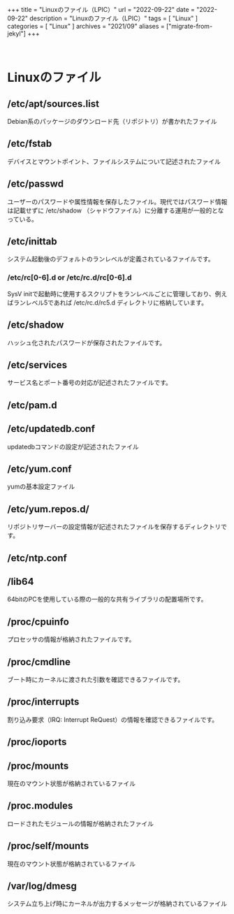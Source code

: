 +++
title = "Linuxのファイル（LPIC）"
url = "2022-09-22"
date = "2022-09-22"
description = "Linuxのファイル（LPIC）"
tags = [
  "Linux"
]
categories = [
  "Linux"
]
archives = "2021/09"
aliases = ["migrate-from-jekyl"]
+++

<br>

# Linuxのファイル

## /etc/apt/sources.list

Debian系のパッケージのダウンロード先（リポジトリ）が書かれたファイル

## /etc/fstab

デバイスとマウントポイント、ファイルシステムについて記述されたファイル

## /etc/passwd

ユーザーのパスワードや属性情報を保存したファイル。現代ではパスワード情報は記載せずに /etc/shadow （シャドウファイル）に分離する運用が一般的となっている。

## /etc/inittab

システム起動後のデフォルトのランレベルが定義されているファイルです。

### /etc/rc[0-6].d or /etc/rc.d/rc[0-6].d

SysV initで起動時に使用するスクリプトをランレベルごとに管理しており、例えばランレベル5であれば /etc/rc.d/rc5.d ディレクトリに格納しています。

## /etc/shadow

ハッシュ化されたパスワードが保存されたファイルです。

## /etc/services

サービス名とポート番号の対応が記述されたファイルです。

## /etc/pam.d

## /etc/updatedb.conf

updatedbコマンドの設定が記述されたファイル

## /etc/yum.conf

yumの基本設定ファイル

## /etc/yum.repos.d/

リポジトリサーバーの設定情報が記述されたファイルを保存するディレクトリです。

## /etc/ntp.conf

## /lib64

64bitのPCを使用している際の一般的な共有ライブラリの配置場所です。

## /proc/cpuinfo

プロセッサの情報が格納されたファイルです。

## /proc/cmdline

ブート時にカーネルに渡された引数を確認できるファイルです。

## /proc/interrupts

割り込み要求（IRQ: Interrupt ReQuest）の情報を確認できるファイルです。

## /proc/ioports

## /proc/mounts

現在のマウント状態が格納されているファイル

## /proc.modules

ロードされたモジュールの情報が格納されたファイル

## /proc/self/mounts

現在のマウント状態が格納されているファイル

## /var/log/dmesg

システム立ち上げ時にカーネルが出力するメッセージが格納されているファイル
